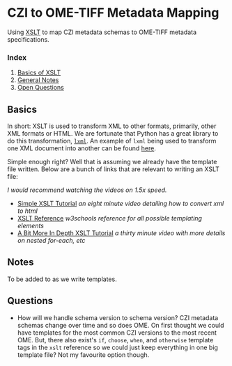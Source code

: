# CZI to OME-TIFF Metadata Mapping

Using [XSLT](https://en.wikipedia.org/wiki/XSLT) to map CZI metadata schemas to OME-TIFF metadata specifications.

### Index
1. [Basics of XSLT](#basics)
2. [General Notes](#notes)
3. [Open Questions](#questions)

## Basics
In short: XSLT is used to transform XML to other formats, primarily, other XML formats or HTML. We are fortunate that
Python has a great library to do this transformation, [`lxml`](https://lxml.de). An example of `lxml` being used to
transform one XML document into another can be found [here](https://stackoverflow.com/questions/16698935/how-to-transform-an-xml-file-using-xslt-in-python#answer-16699042).

Simple enough right? Well that is assuming we already have the template file written. Below are a bunch of links that
are relevant to writing an XSLT file:

_I would recommend watching the videos on 1.5x speed._

* [Simple XSLT Tutorial](https://www.youtube.com/watch?v=BujLy71JY1k)
_an eight minute video detailing how to convert xml to html_
* [XSLT Reference](https://www.w3schools.com/xml/xsl_elementref.asp)
_w3schools reference for all possible templating elements_
* [A Bit More In Depth XSLT Tutorial](https://www.youtube.com/watch?v=Rn1bvTYYsCY)
_a thirty minute video with more details on nested for-each, etc_


## Notes
To be added to as we write templates.

## Questions
* How will we handle schema version to schema version? CZI metadata schemas change over time and so does OME. On first
thought we could have templates for the most common CZI versions to the most recent OME. But, there also exist's `if`,
`choose`, `when`, and `otherwise` template tags in the `xslt` reference so we could just keep everything in one big
template file? Not my favourite option though.
